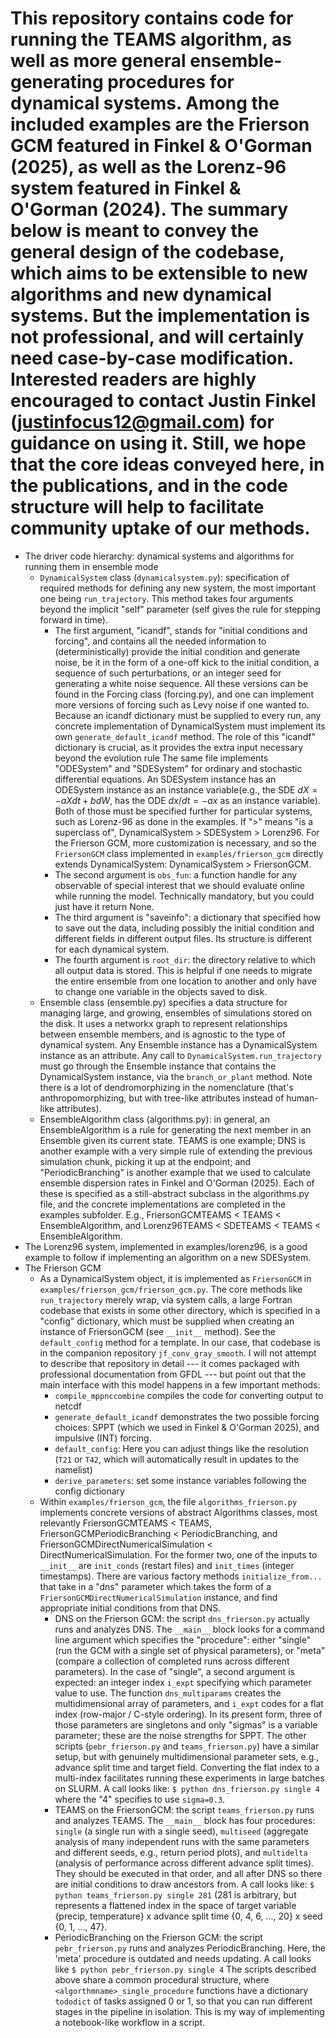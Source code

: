 
# This repository contains code for running the TEAMS algorithm, as well as more general ensemble-generating procedures for dynamical systems. Among the included examples are the Frierson GCM featured in Finkel & O'Gorman (2025), as well as the Lorenz-96 system featured in Finkel & O'Gorman (2024). The summary below is meant to convey the general design of the codebase, which aims to be extensible to new algorithms and new dynamical systems. But the implementation is not professional, and will certainly need case-by-case modification. Interested readers are highly encouraged to contact Justin Finkel (justinfocus12@gmail.com) for guidance on using it. Still, we hope that the core ideas conveyed here, in the publications, and in the code structure will help to facilitate community uptake of our methods. 

- The driver code hierarchy: dynamical systems and algorithms for running them in ensemble mode
    * `DynamicalSystem` class (`dynamicalsystem.py`): specification of required methods for defining any new system, the most important one being `run_trajectory`. This method takes four arguments beyond the implicit "self" parameter (self gives the rule for stepping forward in time).
        - The first argument, "icandf", stands for "initial conditions and forcing", and contains all the needed information to (deterministically) provide the initial condition and generate noise, be it in the form of a one-off kick to the initial condition, a sequence of such perturbations, or an integer seed for generating a white noise sequence. All these versions can be found in the Forcing class (forcing.py), and one can implement more versions of forcing such as Levy noise if one wanted to. Because an icandf dictionary must be supplied to every run, any concrete implementation of DynamicalSystem must implement its own `generate_default_icandf` method. The role of this "icandf" dictionary is crucial, as it provides the extra input necessary beyond the evolution rule The same file implements "ODESystem" and "SDESystem" for ordinary and stochastic differential equations. An SDESystem instance has an ODESystem instance as an instance variable(e.g., the SDE $dX = -aX dt + b dW$, has the ODE $dx/dt = -ax$ as an instance variable). Both of those must be specified further for particular systems, such as Lorenz-96 as done in the examples. If ">" means "is a superclass of", DynamicalSystem > SDESystem > Lorenz96. For the Frierson GCM, more customization is necessary, and so the `FriersonGCM` class implemented in `examples/frierson_gcm` directly extends DynamicalSystem: DynamicalSystem > FriersonGCM. 
        + The second argument is `obs_fun`: a function handle for any observable of special interest that we should evaluate online while running the model. Technically mandatory, but you could just have it return None. 
        + The third argument is "saveinfo": a dictionary that specified how to save out the data, including possibly the initial condition and different fields in different output files. Its structure is different for each dynamical system. 
        + The fourth argument is `root_dir`: the directory relative to which all output data is stored. This is helpful if one needs to migrate the entire ensemble from one location to another and only have to change one variable in the objects saved to disk. 
    * Ensemble class (ensemble.py) specifies a data structure for managing large, and growing, ensembles of simulations stored on the disk. It uses a networkx graph to represent relationships between ensemble members, and is agnostic to the type of dynamical system. Any Ensemble instance has a DynamicalSystem instance as an attribute. Any call to `DynamicalSystem.run_trajectory` must go through the Ensemble instance that contains the DynamicalSystem instance, via the `branch_or_plant` method. Note there is a lot of dendromorphizing in the nomenclature (that's anthropomorphizing, but with tree-like attributes instead of human-like attributes). 
    * EnsembleAlgorithm class (algorithms.py): in general, an EnsembleAlgorithm is a rule for generating the next member in an Ensemble given its current state. TEAMS is one example; DNS is another example with a very simple rule of extending the previous simulation chunk, picking it up at the endpoint; and "PeriodicBranching" is another example that we used to calculate ensemble dispersion rates in Finkel and O'Gorman (2025). Each of these is specified as a still-abstract subclass in the algorithms.py file, and the concrete implementations are completed in the examples subfolder. E.g., FriersonGCMTEAMS < TEAMS < EnsembleAlgorithm, and Lorenz96TEAMS < SDETEAMS < TEAMS < EnsembleAlgorithm.
- The Lorenz96 system, implemented in examples/lorenz96, is a good example to follow if implementing an algorithm on a new SDESystem. 
- The Frierson GCM
    * As a DynamicalSystem object, it is implemented as `FriersonGCM` in `examples/frierson_gcm/frierson_gcm.py`. The core methods like `run_trajectory` merely wrap, via system calls, a large Fortran codebase that exists in some other directory, which is specified in a "config" dictionary, which must be supplied when creating an instance of FriersonGCM (see `__init__` method). See the `default_config` method for a template. In our case, that codebase is in the companion repository `jf_conv_gray_smooth`. I will not attempt to describe that repository in detail --- it comes packaged with professional documentation from GFDL --- but point out that the main interface with this model happens in a few important methods:
        + `compile_mppnccombine` compiles the code for converting output to netcdf
        + `generate_default_icandf` demonstrates the two possible forcing choices: SPPT (which we used in Finkel & O'Gorman 2025), and impulsive (INT) forcing. 
        + `default_config`: Here you can adjust things like the resolution (`T21` or `T42`, which will automatically result in updates to the namelist)
        + `derive_parameters`: set some instance variables following the config dictionary
    * Within `examples/frierson_gcm`, the file `algorithms_frierson.py` implements concrete versions of abstract Algorithms classes, most relevantly FriersonGCMTEAMS < TEAMS, FriersonGCMPeriodicBranching < PeriodicBranching, and FriersonGCMDirectNumericalSimulation < DirectNumericalSimulation. For the former two, one of the inputs to `__init__` are `init_conds` (restart files) and `init_times` (integer timestamps). There are various factory methods `initialize_from...` that take in a "dns" parameter which takes the form of a `FriersonGCMDirectNumericalSimulation` instance, and find appropriate initial conditions from that DNS. 
        + DNS on the Frierson GCM: the script `dns_frierson.py` actually runs and analyzes DNS. The `__main__` block looks for a command line argument which specifies the "procedure": either "single" (run the GCM with a single set of physical parameters), or "meta" (compare a collection of completed runs across different parameters). In the case of "single", a second argument is expected: an integer index `i_expt` specifying which parameter value to use. The function `dns_multiparams` creates the multidimensional array of parameters, and `i_expt` codes for a flat index (row-major / C-style ordering). In its present form, three of those parameters are singletons and only "sigmas" is a variable parameter; these are the noise strengths for SPPT. The other scripts (`pebr_frierson.py` and `teams_frierson.py`) have a similar setup, but with genuinely multidimensional parameter sets, e.g., advance split time and target field. Converting the flat index to a multi-index facilitates running these experiments in large batches on SLURM. A call looks like:
            `$ python dns_frierson.py single 4`
            where the "4" specifies to use `sigma=0.3`.
        + TEAMS on the FriersonGCM: the script `teams_frierson.py` runs and analyzes TEAMS. The `__main__` block has four procedures: `single` (a single run with a single seed), `multiseed` (aggregate analysis of many independent runs with the same parameters and different seeds, e.g., return period plots), and `multidelta` (analysis of performance across different advance split times). They should be executed in that order, and all after DNS so there are initial conditions to draw ancestors from. A call  looks like:
            `$ python teams_frierson.py single 281`
            (281 is arbitrary, but represents a flattened index in the space of target variable {precip, temperature} x advance split time {0, 4, 6, ..., 20} x seed {0, 1, ..., 47}. 
        + PeriodicBranching on the Frierson GCM: the script `pebr_frierson.py` runs and analyzes PeriodicBranching. Here, the 'meta' procedure is outdated and needs updating. A call looks like 
            `$ python pebr_frierson.py single 4`
            The scripts described above share a common procedural structure, where `<algorthmname>_single_procedure` functions have a dictionary `tododict` of tasks assigned 0 or 1, so that you can run different stages in the pipeline in isolation. This is my way of implementing a notebook-like workflow in a script. 
